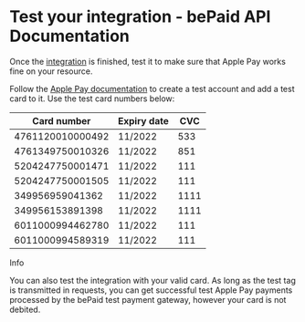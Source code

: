 # Test your integration - bePaid API Documentation
Once the [integration](https://docs.bepaid.by/en/payment_methods/apple_pay/integration/index.html) is finished, test it to make sure that Apple Pay works fine on your resource.

Follow the [Apple Pay documentation](https://developer.apple.com/apple-pay/sandbox-testing/) to create a test account and add a test card to it. Use the test card numbers below:


|Card number     |Expiry date|CVC |
|----------------|-----------|----|
|4761120010000492|11/2022    |533 |
|4761349750010326|11/2022    |851 |
|5204247750001471|11/2022    |111 |
|5204247750001505|11/2022    |111 |
|349956959041362 |11/2022    |1111|
|349956153891398 |11/2022    |1111|
|6011000994462780|11/2022    |111 |
|6011000994589319|11/2022    |111 |


Info

You can also test the integration with your valid card. As long as the test tag is transmitted in requests, you can get successful test Apple Pay payments processed by the bePaid test payment gateway, however your card is not debited.